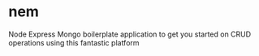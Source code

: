 # nem
Node Express Mongo boilerplate application to get you started on CRUD operations using this fantastic platform 
